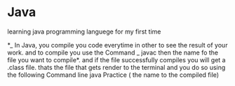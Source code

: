# Java

learning java programming languege for my first time

\*_ In Java, you compile you code everytime in other to see the result of your work. and to compile you use the Command _ javac then the name fo the file you want to compile\*. and if the file successfully compiles you will get a .class file. thats the file that gets render to the terminal and you do so using the following Command line java Practice ( the name to the compiled file)
